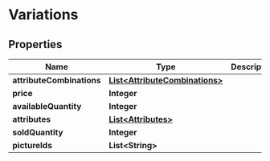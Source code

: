 
# Variations

## Properties
Name | Type | Description | Notes
------------ | ------------- | ------------- | -------------
**attributeCombinations** | [**List&lt;AttributeCombinations&gt;**](AttributeCombinations.md) |  |  [optional]
**price** | **Integer** |  |  [optional]
**availableQuantity** | **Integer** |  |  [optional]
**attributes** | [**List&lt;Attributes&gt;**](Attributes.md) |  |  [optional]
**soldQuantity** | **Integer** |  |  [optional]
**pictureIds** | **List&lt;String&gt;** |  |  [optional]



